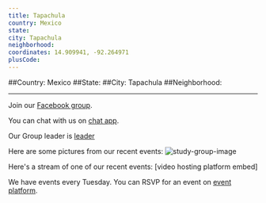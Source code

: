 ```yaml
---
title: Tapachula
country: Mexico
state: 
city: Tapachula
neighborhood: 
coordinates: 14.909941, -92.264971
plusCode:
---
```


##Country: Mexico
##State: 
##City: Tapachula
##Neighborhood: 
*****
Join our [Facebook group](https://www.facebook.com/groups/free.code.camp.tapachula).

You can chat with us on [chat app]().

Our Group leader is [leader]()

Here are some pictures from our recent events:
![study-group-image]()

Here's a stream of one of our recent events:
[video hosting platform embed]

We have events every Tuesday. You can RSVP for an event on [event platform]().

